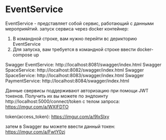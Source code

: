 


EventService
=======
EventService - представляет собой сервис, работающий с данными мероприяйтий.
запуск сервиса через docker контейнер: 
1. В командной строке, вам нужно перейти  вс дерикторию EventService
2. Для запуска, вам требуется в командной строке ввести docker-compose up

Swagger EventService: http://localhost:8081/swagger/index.html
Swagger SpaceService: http://localhost:8082/swagger/index.html
Swagger SpaceService: http://localhost:8083/swagger/index.html
Swagger PaymentService: http://localhost:8084/swagger/index.html

Данные свервисы поддерживают авторизацию при помощи JWT токенов. Получить их вы можете по эндпоинту http://localhost:5000/connect/token с телом запроса:
https://imgur.com/a/WXlFDTO

token(access_token):
https://imgur.com/a/9lxSlxy

затем в Swagger вы можете ввести данный токен:
https://imgur.com/a/FwtY0zj


